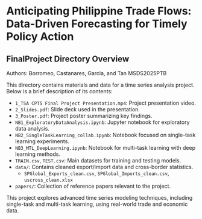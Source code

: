 # Anticipating Philippine Trade Flows:  Data-Driven Forecasting for Timely Policy Action
## FinalProject Directory Overview

Authors: Borromeo, Castanares, Garcia, and Tan
MSDS2025PTB

This directory contains materials and data for a time series analysis project. Below is a brief description of its contents:

- `1_TSA CPT5 Final Project Presentation.mp4`: Project presentation video.
- `2_Slides.pdf`: Slide deck used in the presentation.
- `3_Poster.pdf`: Project poster summarizing key findings.
- `NB1_ExploratoryDataAnalysis.ipynb`: Jupyter notebook for exploratory data analysis.
- `NB2_SingleTaskLearning_collab.ipynb`: Notebook focused on single-task learning experiments.
- `NB3_MTL_DeepLearning.ipynb`: Notebook for multi-task learning with deep learning methods.
- `TRAIN.csv`, `TEST.csv`: Main datasets for training and testing models.
- `data/`: Contains cleaned export/import data and cross-border statistics.
    - `SPGlobal_Exports_clean.csv`, `SPGlobal_Imports_clean.csv`, `uscross_clean.xlsx`
- `papers/`: Collection of reference papers relevant to the project.

This project explores advanced time series modeling techniques, including single-task and multi-task learning, using real-world trade and economic data.
